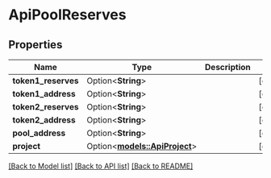 # ApiPoolReserves

## Properties

Name | Type | Description | Notes
------------ | ------------- | ------------- | -------------
**token1_reserves** | Option<**String**> |  | [optional]
**token1_address** | Option<**String**> |  | [optional]
**token2_reserves** | Option<**String**> |  | [optional]
**token2_address** | Option<**String**> |  | [optional]
**pool_address** | Option<**String**> |  | [optional]
**project** | Option<[**models::ApiProject**](apiProject.md)> |  | [optional]

[[Back to Model list]](../README.md#documentation-for-models) [[Back to API list]](../README.md#documentation-for-api-endpoints) [[Back to README]](../README.md)


